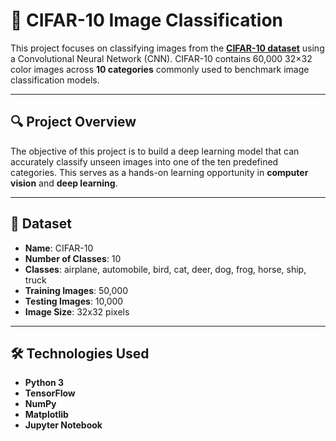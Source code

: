 # 🧠 CIFAR-10 Image Classification

This project focuses on classifying images from the **[CIFAR-10 dataset](https://www.cs.toronto.edu/~kriz/cifar.html)** using a Convolutional Neural Network (CNN). CIFAR-10 contains 60,000 32×32 color images across **10 categories** commonly used to benchmark image classification models.

---

## 🔍 Project Overview

The objective of this project is to build a deep learning model that can accurately classify unseen images into one of the ten predefined categories. This serves as a hands-on learning opportunity in **computer vision** and **deep learning**.

---

## 📁 Dataset

- **Name**: CIFAR-10  
- **Number of Classes**: 10  
- **Classes**: airplane, automobile, bird, cat, deer, dog, frog, horse, ship, truck  
- **Training Images**: 50,000  
- **Testing Images**: 10,000  
- **Image Size**: 32x32 pixels

---

## 🛠️ Technologies Used

- **Python 3**
- **TensorFlow** 
- **NumPy**
- **Matplotlib** 
- **Jupyter Notebook**

